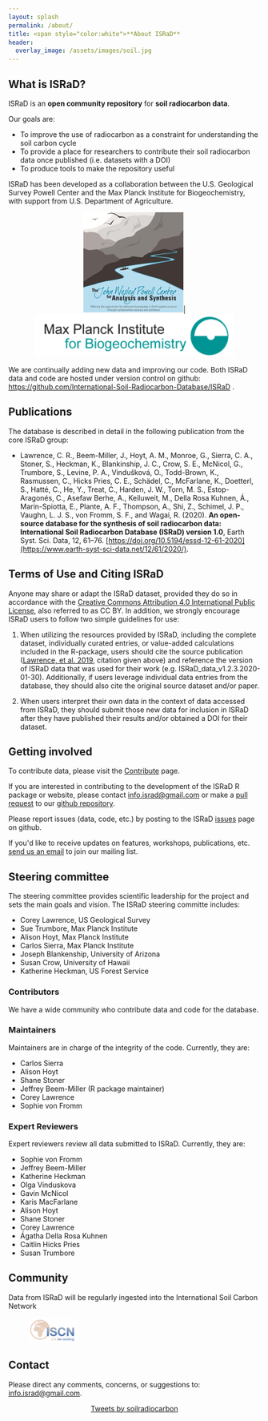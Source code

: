```yaml
---
layout: splash
permalink: /about/
title: <span style="color:white">**About ISRaD**
header:
  overlay_image: /assets/images/soil.jpg
---
```

## What is ISRaD?
ISRaD is an **open community repository** for **soil radiocarbon data**.

Our goals are:
* To improve the use of radiocarbon as a constraint for understanding the soil carbon cycle
* To provide a place for researchers to contribute their soil radiocarbon data once published (i.e. datasets with a DOI)
* To produce tools to make the repository useful

ISRaD has been developed as a collaboration between the U.S. Geological Survey Powell Center and the Max Planck Institute for Biogeochemistry, with support from U.S. Department of Agriculture.

<p align="center">
	<img src="https://github.com/International-Soil-Radiocarbon-Database/ISRaD/raw/gh-pages/assets/images/PowellCenter.jpg" width="200">|
	<img src="https://github.com/International-Soil-Radiocarbon-Database/ISRaD/raw/gh-pages/assets/images/MPI-BGC_logo_EN.png" width="400">
</p>

We are continually adding new data and improving our code. Both ISRaD data and code are hosted under version control on github: <a href="https://github.com/International-Soil-Radiocarbon-Database/ISRaD"> https://github.com/International-Soil-Radiocarbon-Database/ISRaD </a>.

## Publications
The database is described in detail in the following publication from the core ISRaD group:

* Lawrence, C. R., Beem-Miller, J., Hoyt, A. M., Monroe, G., Sierra, C. A., Stoner, S., Heckman, K., Blankinship, J. C., Crow, S. E., McNicol, G., Trumbore, S., Levine, P. A., Vindušková, O., Todd-Brown, K., Rasmussen, C., Hicks Pries, C. E., Schädel, C., McFarlane, K., Doetterl, S., Hatté, C., He, Y., Treat, C., Harden, J. W., Torn, M. S., Estop-Aragonés, C., Asefaw Berhe, A., Keiluweit, M., Della Rosa Kuhnen, Á., Marin-Spiotta, E., Plante, A. F., Thompson, A., Shi, Z., Schimel, J. P., Vaughn, L. J. S., von Fromm, S. F., and Wagai, R. (2020). **An open-source database for the synthesis of soil radiocarbon data: International Soil Radiocarbon Database (ISRaD) version 1.0**, Earth Syst. Sci. Data, 12, 61–76. [https://doi.org/10.5194/essd-12-61-2020](https://www.earth-syst-sci-data.net/12/61/2020/).

## Terms of Use and Citing ISRaD
Anyone may share or adapt the ISRaD dataset, provided they do so in accordance with the [Creative Commons Attribution 4.0 International Public License](https://creativecommons.org/licenses/by/4.0/legalcode), also referred to as CC BY. In addition, we strongly encourage ISRaD users to follow two simple guidelines for use:

1. When utilizing the resources provided by ISRaD, including the complete dataset, individually curated entries, or value-added calculations included in the R-package, users should cite the source publication ([Lawrence, et al. 2019](https://earth-syst-sci-data.net/12/61/2020/), citation given above) and reference the version of ISRaD data that was used for their work (e.g. ISRaD_data_v1.2.3.2020-01-30). Additionally, if users leverage individual data entries from the database, they should also cite the original source dataset and/or paper.

2. When users interpret their own data in the context of data accessed from ISRaD, they should submit those new data for inclusion in ISRaD after they have published their results and/or obtained a DOI for their dataset.

## Getting involved
	
To contribute data, please visit the <a href="https://international-soil-radiocarbon-database.github.io/ISRaD/contribute/">Contribute</a> page.

If you are interested in contributing to the development of the ISRaD R package or website, please contact info.israd@gmail.com or make a [pull request](https://help.github.com/en/github/collaborating-with-issues-and-pull-requests/about-pull-requests) to our [github repository](https://github.com/International-Soil-Radiocarbon-Database/ISRaD).

Please report issues (data, code, etc.) by posting to the ISRaD [issues](https://github.com/International-Soil-Radiocarbon-Database/ISRaD/issues) page on github.
	
If you'd like to receive updates on features, workshops, publications, etc. <a href = "mailto: info.israd@gmail.com">send us an email</a> to join our mailing list.

## Steering committee
The steering committee provides scientific leadership for the project and sets the main goals and vision.
The ISRaD steering committe includes:

* Corey Lawrence, US Geological Survey
* Sue Trumbore, Max Planck Institute
* Alison Hoyt, Max Planck Institute
* Carlos Sierra, Max Planck Institute
* Joseph Blankenship, University of Arizona
* Susan Crow, University of Hawaii
* Katherine Heckman, US Forest Service

### Contributors
We have a wide community who contribute data and code for the database.

### Maintainers
Maintainers are in charge of the integrity of the code. Currently, they are:

* Carlos Sierra
* Alison Hoyt
* Shane Stoner
* Jeffrey Beem-Miller (R package maintainer)
* Corey Lawrence
* Sophie von Fromm

### Expert Reviewers
Expert reviewers review all data submitted to ISRaD. Currently, they are:

* Sophie von Fromm
* Jeffrey Beem-Miller
* Katherine Heckman
* Olga Vinduskova
* Gavin McNicol
* Karis MacFarlane
* Alison Hoyt
* Shane Stoner
* Corey Lawrence
* Ágatha Della Rosa Kuhnen
* Caitlin Hicks Pries
* Susan Trumbore

## Community

Data from ISRaD will be regularly ingested into the International Soil Carbon Network

<figure class="half">
	<img src="https://github.com/International-Soil-Radiocarbon-Database/ISRaD/raw/gh-pages/assets/images/iscn_logo.jpeg" width="100">
</figure>


## Contact

Please direct any comments, concerns, or suggestions to: info.israd@gmail.com.

<p align="center">
	<a class="twitter-timeline" data-height="500" href="https://twitter.com/soilradiocarbon?ref_src=twsrc%5Etfw">Tweets by soilradiocarbon</a> <script async src="https://platform.twitter.com/widgets.js" charset="utf-8"></script>
</p>
